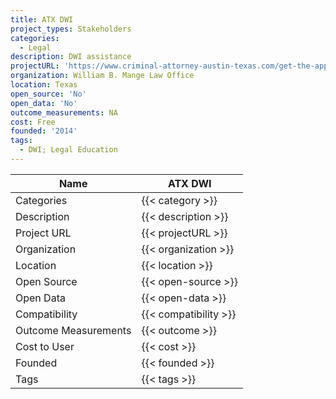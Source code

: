 ```yaml
---
title: ATX DWI
project_types: Stakeholders
categories:
  - Legal
description: DWI assistance
projectURL: 'https://www.criminal-attorney-austin-texas.com/get-the-app/'
organization: William B. Mange Law Office
location: Texas
open_source: 'No'
open_data: 'No'
outcome_measurements: NA
cost: Free
founded: '2014'
tags:
  - DWI; Legal Education
---
```


Name                    |  ATX DWI   
------------------------|----
Categories              | {{< category >}} 
Description             | {{< description >}} 
Project URL             | {{< projectURL >}} 
Organization            | {{< organization >}} 
Location                | {{< location >}} 
Open Source             | {{< open-source >}} 
Open Data               | {{< open-data >}} 
Compatibility           | {{< compatibility >}} 
Outcome Measurements    | {{< outcome >}} 
Cost to User            | {{< cost >}} 
Founded                 | {{< founded >}} 
Tags                    | {{< tags >}} 

